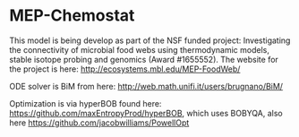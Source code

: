 # MEP-Chemostat
This model is being develop as part of the NSF funded project: Investigating the connectivity of microbial food webs using thermodynamic models, stable isotope probing and genomics (Award #1655552). The website for the project is here: http://ecosystems.mbl.edu/MEP-FoodWeb/

ODE solver is BiM from here: http://web.math.unifi.it/users/brugnano/BiM/

Optimization is via hyperBOB found here: https://github.com/maxEntropyProd/hyperBOB, which uses BOBYQA, also here https://github.com/jacobwilliams/PowellOpt

